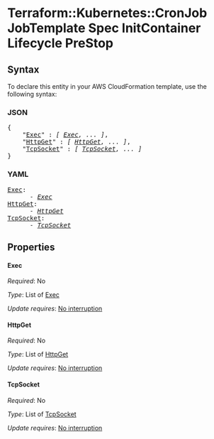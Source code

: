 # Terraform::Kubernetes::CronJob JobTemplate Spec InitContainer Lifecycle PreStop

## Syntax

To declare this entity in your AWS CloudFormation template, use the following syntax:

### JSON

<pre>
{
    "<a href="#exec" title="Exec">Exec</a>" : <i>[ <a href="jobtemplate-spec-initcontainer-lifecycle-prestop-exec.md">Exec</a>, ... ]</i>,
    "<a href="#httpget" title="HttpGet">HttpGet</a>" : <i>[ <a href="jobtemplate-spec-initcontainer-lifecycle-prestop-httpget.md">HttpGet</a>, ... ]</i>,
    "<a href="#tcpsocket" title="TcpSocket">TcpSocket</a>" : <i>[ <a href="jobtemplate-spec-initcontainer-lifecycle-prestop-tcpsocket.md">TcpSocket</a>, ... ]</i>
}
</pre>

### YAML

<pre>
<a href="#exec" title="Exec">Exec</a>: <i>
      - <a href="jobtemplate-spec-initcontainer-lifecycle-prestop-exec.md">Exec</a></i>
<a href="#httpget" title="HttpGet">HttpGet</a>: <i>
      - <a href="jobtemplate-spec-initcontainer-lifecycle-prestop-httpget.md">HttpGet</a></i>
<a href="#tcpsocket" title="TcpSocket">TcpSocket</a>: <i>
      - <a href="jobtemplate-spec-initcontainer-lifecycle-prestop-tcpsocket.md">TcpSocket</a></i>
</pre>

## Properties

#### Exec

_Required_: No

_Type_: List of <a href="jobtemplate-spec-initcontainer-lifecycle-prestop-exec.md">Exec</a>

_Update requires_: [No interruption](https://docs.aws.amazon.com/AWSCloudFormation/latest/UserGuide/using-cfn-updating-stacks-update-behaviors.html#update-no-interrupt)

#### HttpGet

_Required_: No

_Type_: List of <a href="jobtemplate-spec-initcontainer-lifecycle-prestop-httpget.md">HttpGet</a>

_Update requires_: [No interruption](https://docs.aws.amazon.com/AWSCloudFormation/latest/UserGuide/using-cfn-updating-stacks-update-behaviors.html#update-no-interrupt)

#### TcpSocket

_Required_: No

_Type_: List of <a href="jobtemplate-spec-initcontainer-lifecycle-prestop-tcpsocket.md">TcpSocket</a>

_Update requires_: [No interruption](https://docs.aws.amazon.com/AWSCloudFormation/latest/UserGuide/using-cfn-updating-stacks-update-behaviors.html#update-no-interrupt)

